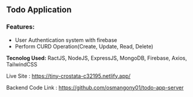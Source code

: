 ## Todo Application

### Features:
- User Authentication system with firebase
- Perform CURD Operation(Create, Update, Read, Delete)

**Tecnolog Used:** RactJS, NodeJS, ExpressJS, MongoDB, Firebase, Axios, TailwindCSS

Live Site : https://tiny-crostata-c32195.netlify.app/

Backend Code Link : https://github.com/osmangony01/todo-app-server 
